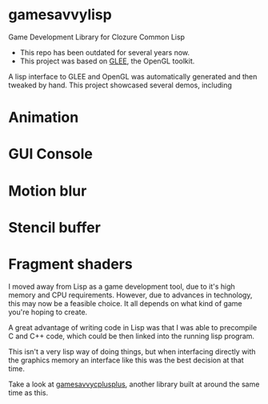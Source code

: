 # gamesavvylisp
Game Development Library for Clozure Common Lisp

* This repo has been outdated for several years now.
* This project was based on [GLEE](http://elf-stone.com/downloads.php), the OpenGL toolkit.

A lisp interface to GLEE and OpenGL was automatically generated and then tweaked by hand.
This project showcased several demos, including
  # Animation
  # GUI Console
  # Motion blur
  # Stencil buffer
  # Fragment shaders

I moved away from Lisp as a game development tool, due to it's high memory and CPU requirements.
However, due to advances in technology, this may now be a feasible choice. It all depends on
what kind of game you're hoping to create.

A great advantage of writing code in Lisp was that I was able to precompile C and C++ code,
which could be then linked into the running lisp program.

This isn't a very lisp way of doing things, but when interfacing directly with the graphics memory
an interface like this was the best decision at that time.

Take a look at [gamesavvycplusplus](https://github.com/tavurth/gamesavvycplusplus), another library built at around the same time as this.
